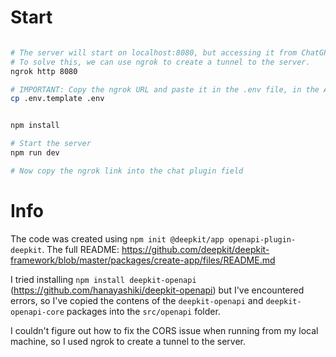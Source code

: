 # Start


```sh

# The server will start on localhost:8080, but accessing it from ChatGPT causes CORS errors.
# To solve this, we can use ngrok to create a tunnel to the server.
ngrok http 8080

# IMPORTANT: Copy the ngrok URL and paste it in the .env file, in the APP_PUBLIC_URL variable.
cp .env.template .env


npm install

# Start the server
npm run dev

# Now copy the ngrok link into the chat plugin field
```

# Info

The code was created using `npm init @deepkit/app openapi-plugin-deepkit`.
The full README: https://github.com/deepkit/deepkit-framework/blob/master/packages/create-app/files/README.md

I tried installing `npm install deepkit-openapi` (https://github.com/hanayashiki/deepkit-openapi)
but I've encountered errors, so I've copied the contens of the `deepkit-openapi` and `deepkit-openapi-core` packages into the `src/openapi` folder.

I couldn't figure out how to fix the CORS issue when running from my local machine, so I used ngrok to create a tunnel to the server.
